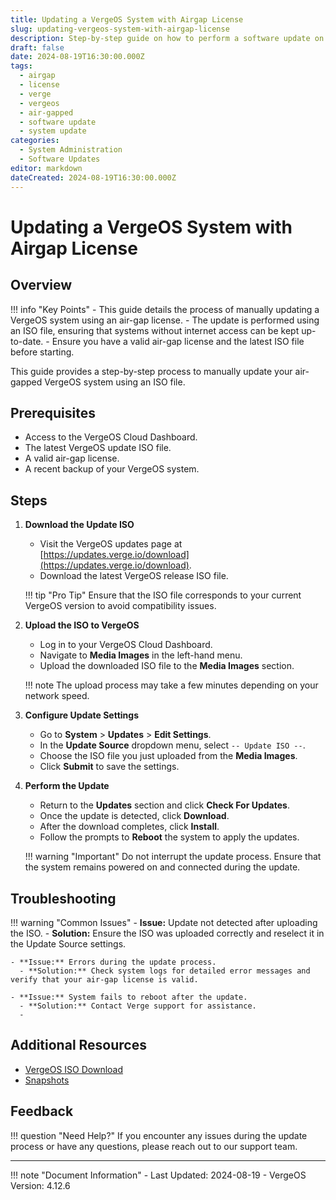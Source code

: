 ```yaml
---
title: Updating a VergeOS System with Airgap License
slug: updating-vergeos-system-with-airgap-license
description: Step-by-step guide on how to perform a software update on a VergeOS system using air-gap licensing
draft: false
date: 2024-08-19T16:30:00.000Z
tags:
  - airgap
  - license
  - verge
  - vergeos
  - air-gapped
  - software update
  - system update
categories:
  - System Administration
  - Software Updates
editor: markdown
dateCreated: 2024-08-19T16:30:00.000Z
---
```


# Updating a VergeOS System with Airgap License

## Overview

!!! info "Key Points"
    - This guide details the process of manually updating a VergeOS system using an air-gap license.
    - The update is performed using an ISO file, ensuring that systems without internet access can be kept up-to-date.
    - Ensure you have a valid air-gap license and the latest ISO file before starting.

This guide provides a step-by-step process to manually update your air-gapped VergeOS system using an ISO file.

## Prerequisites

- Access to the VergeOS Cloud Dashboard.
- The latest VergeOS update ISO file.
- A valid air-gap license.
- A recent backup of your VergeOS system.

## Steps

1. **Download the Update ISO**
   - Visit the VergeOS updates page at [https://updates.verge.io/download](https://updates.verge.io/download).
   - Download the latest VergeOS release ISO file.
   
   !!! tip "Pro Tip"
       Ensure that the ISO file corresponds to your current VergeOS version to avoid compatibility issues.

2. **Upload the ISO to VergeOS**
   - Log in to your VergeOS Cloud Dashboard.
   - Navigate to **Media Images** in the left-hand menu.
   - Upload the downloaded ISO file to the **Media Images** section.

   !!! note
       The upload process may take a few minutes depending on your network speed.

3. **Configure Update Settings**
   - Go to **System** > **Updates** > **Edit Settings**.
   - In the **Update Source** dropdown menu, select `-- Update ISO --`.
   - Choose the ISO file you just uploaded from the **Media Images**.
   - Click **Submit** to save the settings.

4. **Perform the Update**
   - Return to the **Updates** section and click **Check For Updates**.
   - Once the update is detected, click **Download**.
   - After the download completes, click **Install**.
   - Follow the prompts to **Reboot** the system to apply the updates.

   !!! warning "Important"
       Do not interrupt the update process. Ensure that the system remains powered on and connected during the update.

## Troubleshooting

!!! warning "Common Issues"
    - **Issue:** Update not detected after uploading the ISO.
      - **Solution:** Ensure the ISO was uploaded correctly and reselect it in the Update Source settings.
    
    - **Issue:** Errors during the update process.
      - **Solution:** Check system logs for detailed error messages and verify that your air-gap license is valid.
    
    - **Issue:** System fails to reboot after the update.
      - **Solution:** Contact Verge support for assistance.
      - 
## Additional Resources

- [VergeOS ISO Download](https://updates.verge.io/download)
- [Snapshots](/product-guide/backup-dr/snapshots-overview/)

## Feedback

!!! question "Need Help?"
    If you encounter any issues during the update process or have any questions, please reach out to our support team.

---

!!! note "Document Information"
    - Last Updated: 2024-08-19
    - VergeOS Version: 4.12.6
